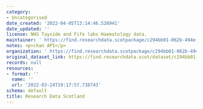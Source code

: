 ```yaml
---
category:
- Uncategorised
date_created: '2022-04-05T13:14:46.526941'
date_updated: ''
license: NHS Tayside and Fife labs Haematology data.
maintainer: ' https://find.researchdata.scotpackage/c294bb01-062b-494e-942b-1efe8cbac3dc'
notes: <p>ckan API</p>
organization: ' https://find.researchdata.scotpackage/c294bb01-062b-494e-942b-1efe8cbac3dc'
original_dataset_link: https://find.researchdata.scot/dataset/c294bb01-062b-494e-942b-1efe8cbac3dc/resource/c294bb01-062b-494e-942b-1efe8cbac3dc/download/datadictionary.json
records: null
resources:
- format: ''
  name: ''
  url: '2022-03-24T19:17:57.738743'
schema: default
title: Research Data Scotland
---
```

